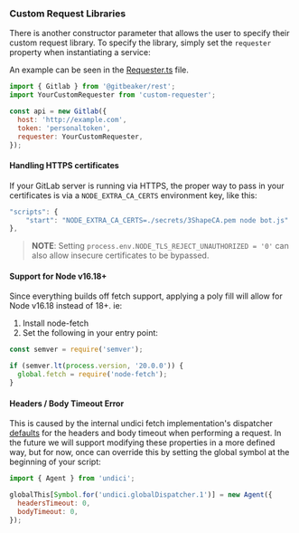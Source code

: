 ### Custom Request Libraries

There is another constructor parameter that allows the user to specify their custom request library. To specify the library, simply set the `requester` property when instantiating a service:

An example can be seen in the [Requester.ts](../packages/rest/src/Requester.ts) file.

```javascript
import { Gitlab } from '@gitbeaker/rest';
import YourCustomRequester from 'custom-requester';

const api = new Gitlab({
  host: 'http://example.com',
  token: 'personaltoken',
  requester: YourCustomRequester,
});
```

#### Handling HTTPS certificates

If your GitLab server is running via HTTPS, the proper way to pass in your certificates is via a `NODE_EXTRA_CA_CERTS` environment key, like this:

```js
"scripts": {
    "start": "NODE_EXTRA_CA_CERTS=./secrets/3ShapeCA.pem node bot.js"
},
```

> **NOTE**: Setting `process.env.NODE_TLS_REJECT_UNAUTHORIZED = '0'` can also allow insecure certificates to be bypassed.

#### Support for Node v16.18+

Since everything builds off fetch support, applying a poly fill will allow for Node v16.18 instead of 18+. ie:

1. Install node-fetch
2. Set the following in your entry point:

```js
const semver = require('semver');

if (semver.lt(process.version, '20.0.0')) {
  global.fetch = require('node-fetch');
}
```

#### Headers / Body Timeout Error

This is caused by the internal undici fetch implementation's dispatcher [defaults](https://github.com/nodejs/undici/issues/1373) for the headers and body timeout when performing a request. In the future we will support modifying these properties in a more defined way, but for now, once can override this by setting the global symbol at the beginning of your script:

```js
import { Agent } from 'undici';

globalThis[Symbol.for('undici.globalDispatcher.1')] = new Agent({
  headersTimeout: 0,
  bodyTimeout: 0,
});
```

